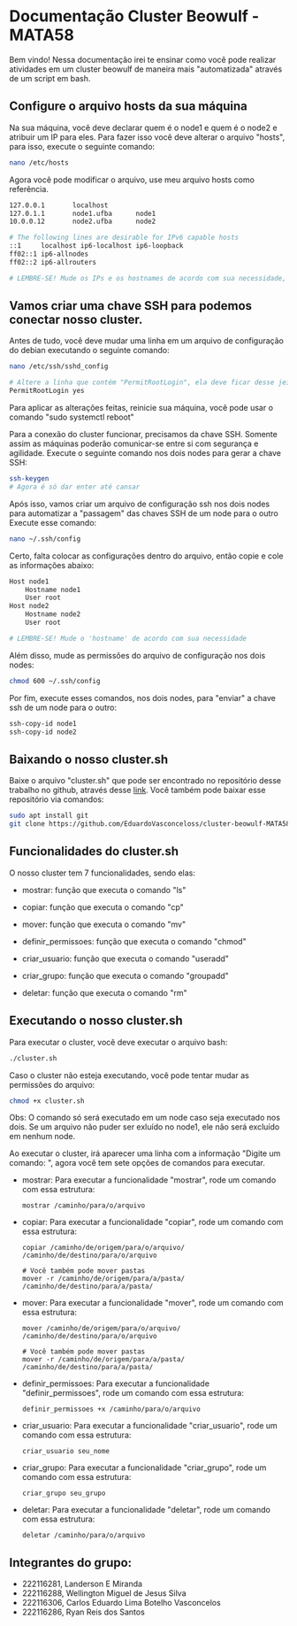 # Documentação Cluster Beowulf - MATA58

Bem vindo! Nessa documentação irei te ensinar como você pode realizar atividades em um cluster beowulf de maneira mais "automatizada" através de um script em bash.

## Configure o arquivo hosts da sua máquina

Na sua máquina, você deve declarar quem é o node1 e quem é o node2 e atribuir um IP para eles. Para fazer isso você deve alterar o arquivo "hosts", para isso, execute o seguinte comando:
```bash
nano /etc/hosts
```
Agora você pode modificar o arquivo, use meu arquivo hosts como referência.
```bash
127.0.0.1       localhost
127.0.1.1       node1.ufba      node1  
10.0.0.12       node2.ufba      node2

# The following lines are desirable for IPv6 capable hosts
::1     localhost ip6-localhost ip6-loopback
ff02::1 ip6-allnodes
ff02::2 ip6-allrouters

# LEMBRE-SE! Mude os IPs e os hostnames de acordo com sua necessidade, um IP e hostname que sirvam para mim podem não servir para você e vice-versa.
```

## Vamos criar uma chave SSH para podemos conectar nosso cluster.

Antes de tudo, você deve mudar uma linha em um arquivo de configuração do debian executando o seguinte comando:
```bash
nano /etc/ssh/sshd_config

# Altere a linha que contém "PermitRootLogin", ela deve ficar desse jeito:
PermitRootLogin yes
```

Para aplicar as alterações feitas, reinicie sua máquina, você pode usar o comando "sudo systemctl reboot"

Para a conexão do cluster funcionar, precisamos da chave SSH. Somente assim as máquinas poderão comunicar-se entre si com segurança e agilidade.
Execute o seguinte comando nos dois nodes para gerar a chave SSH:
```bash
ssh-keygen
# Agora é só dar enter até cansar
```

Após isso, vamos criar um arquivo de configuração ssh nos dois nodes para automatizar a "passagem" das chaves SSH de um node para o outro
Execute esse comando:
```bash
nano ~/.ssh/config
```

Certo, falta colocar as configurações dentro do arquivo, então copie e cole as informações abaixo:
```bash
Host node1
    Hostname node1
    User root
Host node2
    Hostname node2
    User root

# LEMBRE-SE! Mude o 'hostname' de acordo com sua necessidade
```

Além disso, mude as permissões do arquivo de configuração nos dois nodes:
```bash
chmod 600 ~/.ssh/config
```

Por fim, execute esses comandos, nos dois nodes, para "enviar" a chave ssh de um node para o outro:
```bash
ssh-copy-id node1
ssh-copy-id node2
```

## Baixando o nosso cluster.sh

Baixe o arquivo "cluster.sh" que pode ser encontrado no repositório desse trabalho no github, através desse [link](https://github.com/EduardoVasconceloss/cluster-beowulf-MATA58/). Você também pode baixar esse repositório via comandos:
```bash
sudo apt install git
git clone https://github.com/EduardoVasconceloss/cluster-beowulf-MATA58.git
```

## Funcionalidades do cluster.sh

O nosso cluster tem 7 funcionalidades, sendo elas:

- mostrar: função que executa o comando "ls"
  
- copiar: função que executa o comando "cp"

- mover: função que executa o comando "mv"
  
- definir_permissoes: função que executa o comando "chmod"
  
- criar_usuario: função que executa o comando "useradd"
  
- criar_grupo: função que executa o comando "groupadd"
  
- deletar: função que executa o comando "rm"

## Executando o nosso cluster.sh

Para executar o cluster, você deve executar o arquivo bash:
```bash
./cluster.sh
```

Caso o cluster não esteja executando, você pode tentar mudar as permissões do arquivo:
```bash
chmod +x cluster.sh
```

Obs: O comando só será executado em um node caso seja executado nos dois. Se um arquivo não puder ser exluído no node1, ele não será excluído em nenhum node.

Ao executar o cluster, irá aparecer uma linha com a informação "Digite um comando: ", agora você tem sete opções de comandos para executar.

- mostrar: Para executar a funcionalidade "mostrar", rode um comando com essa estrutura:

    ```
    mostrar /caminho/para/o/arquivo
    ```
    
- copiar: Para executar a funcionalidade "copiar", rode um comando com essa estrutura:

    ```
    copiar /caminho/de/origem/para/o/arquivo/ /caminho/de/destino/para/o/arquivo
    
    # Você também pode mover pastas
    mover -r /caminho/de/origem/para/a/pasta/ /caminho/de/destino/para/a/pasta/
    ```
    
- mover: Para executar a funcionalidade "mover", rode um comando com essa estrutura:

    ```
    mover /caminho/de/origem/para/o/arquivo/ /caminho/de/destino/para/o/arquivo

    # Você também pode mover pastas
    mover -r /caminho/de/origem/para/a/pasta/ /caminho/de/destino/para/a/pasta/
    ```
    
- definir_permissoes: Para executar a funcionalidade "definir_permissoes", rode um comando com essa estrutura:

    ```
    definir_permissoes +x /caminho/para/o/arquivo
    ```
    
- criar_usuario: Para executar a funcionalidade "criar_usuario", rode um comando com essa estrutura:

    ```
    criar_usuario seu_nome
    ```
    
- criar_grupo: Para executar a funcionalidade "criar_grupo", rode um comando com essa estrutura:

    ```
    criar_grupo seu_grupo
    ```
    
- deletar: Para executar a funcionalidade "deletar", rode um comando com essa estrutura:

    ```
    deletar /caminho/para/o/arquivo
    ```

## Integrantes do grupo:
- 222116281, Landerson E Miranda
- 222116288, Wellington Miguel de Jesus Silva 
- 222116306, Carlos Eduardo Lima Botelho Vasconcelos 
- 222116286, Ryan Reis dos Santos
